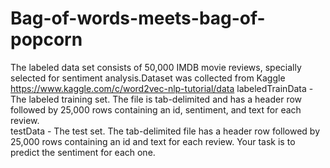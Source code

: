 # Bag-of-words-meets-bag-of-popcorn

The labeled data set consists of 50,000 IMDB movie reviews, specially selected for sentiment analysis.Dataset was collected from Kaggle https://www.kaggle.com/c/word2vec-nlp-tutorial/data
labeledTrainData - The labeled training set. The file is tab-delimited and has a header row followed by 25,000 rows containing an id, sentiment, and text for each review.  
testData - The test set. The tab-delimited file has a header row followed by 25,000 rows containing an id and text for each review. Your task is to predict the sentiment for each one. 
